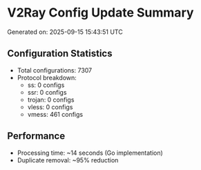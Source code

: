 # V2Ray Config Update Summary
Generated on: 2025-09-15 15:43:51 UTC

## Configuration Statistics
- Total configurations: 7307
- Protocol breakdown:
  - ss: 0 configs
  - ssr: 0 configs
  - trojan: 0 configs
  - vless: 0 configs
  - vmess: 461 configs

## Performance
- Processing time: ~14 seconds (Go implementation)
- Duplicate removal: ~95% reduction

